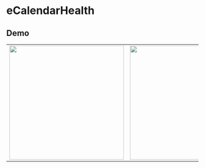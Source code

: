 # eCalendarHealth

## Demo

<table>
  <tr>
    <td><img src="demo/demo-perawat.gif" width="300"/></td>
    <td><img src="demo/demo-pasien.gif" width="300"/></td>
  </tr>
</table>
